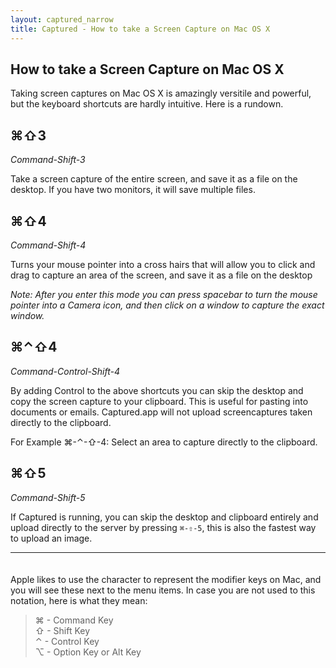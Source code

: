 ```yaml
---
layout: captured_narrow
title: Captured - How to take a Screen Capture on Mac OS X
---
```


## How to take a Screen Capture on Mac OS X

Taking screen captures on Mac OS X is amazingly versitile and powerful, but the keyboard shortcuts are hardly intuitive. Here is a rundown.

## ⌘⇧3

_Command-Shift-3_

Take a screen capture of the entire screen, and save it as a file on the desktop. If you have two monitors, it will save multiple files.

## ⌘⇧4

_Command-Shift-4_

Turns your mouse pointer into a cross hairs that will allow you to click and drag to capture an area of the screen, and save it as a file on the desktop

_Note: After you enter this mode you can press spacebar to turn the mouse pointer into a Camera icon, and then click on a window to capture the exact window._


## ⌘⌃⇧4

_Command-Control-Shift-4_

By adding Control to the above shortcuts you can skip the desktop and copy the screen capture to your clipboard. This is useful for pasting into documents or emails. Captured.app will not upload screencaptures taken directly to the clipboard.

For Example
⌘-⌃-⇧-4: Select an area to capture directly to the clipboard.

## ⌘⇧5

_Command-Shift-5_

If Captured is running, you can skip the desktop and clipboard entirely and upload directly to the server by pressing `⌘-⇧-5`, this is also the fastest way to upload an image.

----
<div class="reviews span-8">
<p class='' style="padding-top:20px">
Apple likes to use the character to represent the modifier keys on Mac, and you will see these next to the menu items. In case you are not used to this notation, here is what they mean:
</p>
</div>
<div class="reviews span-8">
<blockquote>
⌘ - Command Key <br>
⇧ - Shift Key <br>
⌃ - Control Key <br>
⌥ - Option Key or Alt Key <br>
</blockquote>
</div>

